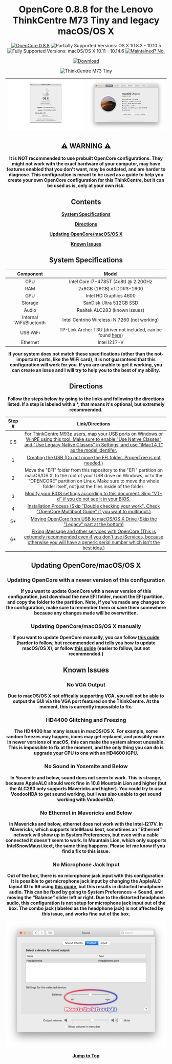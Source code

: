 <div align="center">

  # **OpenCore 0.8.8 for the Lenovo ThinkCentre M73 Tiny and legacy macOS/OS X**
  
  [![OpenCore 0.8.8](https://img.shields.io/badge/OpenCore-0.8.8-004852)](https://github.com/acidanthera/OpenCorePkg)
  ![Partially Supported Versions: OS X 10.8.3 - 10.10.5](https://img.shields.io/badge/Partially%20Supported%20Versions-OS%20X%2010.8.3%20--%2010.10.5-00466B)
  ![Fully Supported Versions: macOS/OS X 10.11 - 10.14.6](https://img.shields.io/badge/Fully%20Supported%20Versions-OS%20X%2FmacOS%2010.11%20--%2010.14.6-67320A)
  [![Maintained? No.](https://img.shields.io/badge/Maintained%3F-No.-772518)](https://github.com/UHDbits/M73-Tiny-OpenCore/commits/legacy)

  [![Download](https://img.shields.io/badge/Download-114B14?logo=data:image/svg+xml;base64,PHN2ZyB4bWxucz0iaHR0cDovL3d3dy53My5vcmcvMjAwMC9zdmciIHZpZXdCb3g9IjAgMCAyNCAyNCIgd2lkdGg9IjI0IiBoZWlnaHQ9IjI0Ij48cGF0aCBkPSJNNC45NyAxMS4wM2EuNzUuNzUgMCAxIDEgMS4wNi0xLjA2TDExIDE0Ljk0VjIuNzVhLjc1Ljc1IDAgMCAxIDEuNSAwdjEyLjE5bDQuOTctNC45N2EuNzUuNzUgMCAxIDEgMS4wNiAxLjA2bC02LjI1IDYuMjVhLjc1Ljc1IDAgMCAxLTEuMDYgMGwtNi4yNS02LjI1Wm0tLjIyIDkuNDdhLjc1Ljc1IDAgMCAwIDAgMS41aDE0LjVhLjc1Ljc1IDAgMCAwIDAtMS41SDQuNzVaIiBzdHlsZT0iZmlsbDojZmZmZmZmIj48L3BhdGg+PC9zdmc+)](https://github.com/UHDbits/M73-Tiny-OpenCore/releases/tag/v0.8.8-legacy)

  <img src="https://github.com/UHDbits/M73-Tiny-OpenCore/raw/legacy/Resources/Images/ThinkCentre.png" alt="ThinkCentre M73 Tiny" width="400px"/>
  
  | ![Mountain Lion About This Mac](/Resources/Images/About%20This%20Mac/MountainLionAboutThisMac.png) | ![Mojave About This Mac](/Resources/Images/About%20This%20Mac/MojaveAboutThisMac.png) |
  | ----------------------------------------- | ----------------------------------------- |
  
  ## ⚠️ WARNING ⚠️
  
  **It is NOT recommended to use prebuilt OpenCore configurations. They might not work with the exact hardware of your computer, may have features enabled that you don't want, may be outdated, and are harder to diagnose. This configuration is meant to be used as a guide to help you create your own OpenCore configuration for this ThinkCentre, but it can be used as is, only at your own risk.**
  
  ## Contents
  
  [**System Specifications**](#system-specifications)

  [**Directions**](#directions)

  [**Updating OpenCore/macOS/OS X**](#updating-opencoremacosos-x)

  [**Known Issues**](#known-issues)
  
  ## System Specifications
  
  | Component | Model |
  | :-: | :-: |
  | CPU | Intel Core i7-4785T (4c8t) @ 2.20GHz |
  | RAM | 2x8GB (16GB) of DDR3-1600 |
  | GPU | Intel HD Graphics 4600 |
  | Storage | SanDisk Ultra 512GB SSD |
  | Audio | Realtek ALC283 (known issues) |
  | Internal WiFi/Bluetooth | Intel Centrino Wireless-N 7260 (not working) |
  | USB WiFi | TP-Link Archer T3U (driver not included, can be found [here](https://github.com/chris1111/Wireless-USB-Adapter)) |
  | Ethernet | Intel I217-V |
  
  **If your system does not match these specifications (other than the not-important parts, like the WiFi card), it is not guaranteed that this configuration will work for you. If you are unable to get it working, you can create an issue and I will try to help you to the best of my ability.**

  ## Directions
  
  **Follow the steps below by going to the links and following the directions listed. If a step is labeled with a &#42;, that means it's optional, but extremely recommended.**

  | Step # | Link/Directions |
  | :-: | :-: |
  | 0.5 | [For ThinkCentre M93p users, map your USB ports on Windows or WinPE using this tool. Make sure to enable "Use Native Classes" and "Use Legacy Native Classes" in Settings, and use "iMac14,1" as the model identifer.](https://github.com/USBToolBox/tool)
  | 1 | [Creating the USB (Do not move the EFI folder. ProperTree is not needed.)](https://dortania.github.io/OpenCore-Install-Guide/installer-guide/#making-the-installer) |
  | 2 | Move the "EFI" folder from this repository to the "EFI" partition on macOS/OS X, to the root of your USB drive on Windows, or to the "OPENCORE" partition on Linux. Make sure to move the whole folder itself, not just the files inside of the folder.
  | 3 | [Modify your BIOS settings according to this document. Skip "VT-d" if you do not see it in your BIOS.](/Resources/Documentation/BIOSSettings.md)
  | 4 | [Installation Process (Skip "Double checking your work". Check "OpenCore Multiboot Guide" if you want to multiboot.)](https://dortania.github.io/OpenCore-Install-Guide/installation/installation-process.html)
  | 5* | [Moving OpenCore from USB to macOS/OS X Drive (Skip the "Legacy" part at the bottom)](https://dortania.github.io/OpenCore-Post-Install/universal/oc2hdd.html)
  | 6* | [Fixing iMessage and other services with OpenCore (This is extremely recommended even if you don't use iServices, because otherwise you will have a generic serial number which isn't the best idea.)](https://dortania.github.io/OpenCore-Post-Install/universal/iservices.html)

  ## Updating OpenCore/macOS/OS X
  
  ### Updating OpenCore with a newer version of this configuration
  **If you want to update OpenCore with a newer version of this configuration, just download the new EFI folder, mount the EFI partition, and copy the folder to the partition. Note, if you've made any changes to the configuration, make sure to remember them or save them somewhere because any changes made will be overwritten.**

  ### Updating OpenCore/macOS/OS X manually
  **If you want to update OpenCore manually, you can follow [this guide](https://dortania.github.io/OpenCore-Post-Install/universal/update.html#updating-opencore) (harder to follow, but recommended and tells you how to update macOS/OS X), or follow [this guide](https://www.insanelymac.com/forum/topic/347035-guide-updating-and-maintaining-opencore-new-method/) (easier to follow, but not recommended.)**

  ## Known Issues

  ### No VGA Output
  **Due to macOS/OS X not offically supporting VGA, you will not be able to output the GUI via the VGA port featured on the ThinkCentre. At the moment, this is currently impossible to fix.**

  ### HD4400 Glitching and Freezing
  **The HD4400 has many issues in macOS/OS X. For example, some random freezes may happen, icons may get replaced, and possibly more. In newer versions of macOS, this can make the system almost unusable. This is impossible to fix at the moment, and the only thing you can do is upgrade your CPU to one with an HD4600 iGPU.**

  ### No Sound in Yosemite and Below
  **In Yosemite and below, sound does not seem to work. This is strange, because AppleALC should work fine in 10.8 Mountain Lion and higher (but the ALC283 only supports Mavericks and higher). You could try to use VoodooHDA to get sound working, but I was also unable to get sound working with VoodooHDA.**

  ### No Ethernet in Mavericks and Below
  **In Mavericks and below, ethernet does not work with the Intel-I217V. In Mavericks, which supports IntelMausi.kext, sometimes an "Ethernet" network will show up in System Preferences, but even with a cable connected it doesn't seem to work. In Mountain Lion, which only supports IntelSnowMausi.kext, the same thing happens. Please let me know if you find a fix to this issue.**
  
  ### No Microphone Jack Input
  **Out of the box, there is no microphone jack input with this configuration. It is possible to get microphone jack input by changing the AppleALC layout ID to 66 using [this guide](https://dortania.github.io/OpenCore-Post-Install/universal/audio.html#making-layout-id-more-permanent), but this results in distorted headphone audio. This can be fixed by going to System Preferences -> Sound, and moving the "Balance" slider left or right. Due to the distorted headphone audio, this configuration is not setup for microphone jack input out of the box. The combo jack (labeled as the headphone jack) is not affected by this issue, and works fine out of the box.**
  
  ![Move the "Balance" slider left or right](/Resources/Images/Headphones%20Fix/HeadphonesFix.png)

  [**Jump to Top**](#opencore-088-for-the-lenovo-thinkcentre-m73-tiny-and-legacy-os-xmacos)

</div>
